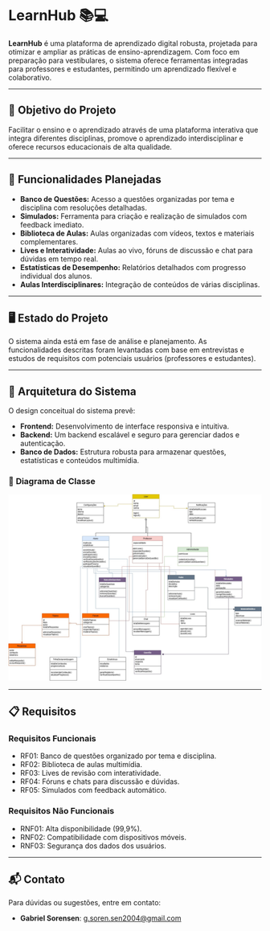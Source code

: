 # LearnHub 📚💻

**LearnHub** é uma plataforma de aprendizado digital robusta, projetada para otimizar e ampliar as práticas de ensino-aprendizagem. Com foco em preparação para vestibulares, o sistema oferece ferramentas integradas para professores e estudantes, permitindo um aprendizado flexível e colaborativo.

---

## 🎯 **Objetivo do Projeto**
Facilitar o ensino e o aprendizado através de uma plataforma interativa que integra diferentes disciplinas, promove o aprendizado interdisciplinar e oferece recursos educacionais de alta qualidade.

---

## 🚀 **Funcionalidades Planejadas**
- **Banco de Questões:** Acesso a questões organizadas por tema e disciplina com resoluções detalhadas.
- **Simulados:** Ferramenta para criação e realização de simulados com feedback imediato.
- **Biblioteca de Aulas:** Aulas organizadas com vídeos, textos e materiais complementares.
- **Lives e Interatividade:** Aulas ao vivo, fóruns de discussão e chat para dúvidas em tempo real.
- **Estatísticas de Desempenho:** Relatórios detalhados com progresso individual dos alunos.
- **Aulas Interdisciplinares:** Integração de conteúdos de várias disciplinas.

---

## 🖥️ **Estado do Projeto**
O sistema ainda está em fase de análise e planejamento. As funcionalidades descritas foram levantadas com base em entrevistas e estudos de requisitos com potenciais usuários (professores e estudantes). 

---

## 📐 **Arquitetura do Sistema**
O design conceitual do sistema prevê:
- **Frontend:** Desenvolvimento de interface responsiva e intuitiva.
- **Backend:** Um backend escalável e seguro para gerenciar dados e autenticação.
- **Banco de Dados:** Estrutura robusta para armazenar questões, estatísticas e conteúdos multimídia.

### 🔗 **Diagrama de Classe**
[![Diagrama de Classe](https://github.com/SorensenG/Projeto-Learnhub/blob/main/imagem-diagrams/Diagrama%20de%20classefinalfinal%20learn%20hub.jpg)](https://github.com/SorensenG/Projeto-Learnhub/blob/main/imagem-diagrams/Diagrama%20de%20classefinalfinal%20learn%20hub.jpg)

---

## 📋 **Requisitos**
### **Requisitos Funcionais**
- RF01: Banco de questões organizado por tema e disciplina.
- RF02: Biblioteca de aulas multimídia.
- RF03: Lives de revisão com interatividade.
- RF04: Fóruns e chats para discussão e dúvidas.
- RF05: Simulados com feedback automático.
### **Requisitos Não Funcionais**
- RNF01: Alta disponibilidade (99,9%).
- RNF02: Compatibilidade com dispositivos móveis.
- RNF03: Segurança dos dados dos usuários.

---
## 📬 **Contato**
Para dúvidas ou sugestões, entre em contato:
- **Gabriel Sorensen**: [g.soren.sen2004@gmail.com](mailto:g.soren.sen2004@gmail.com)
